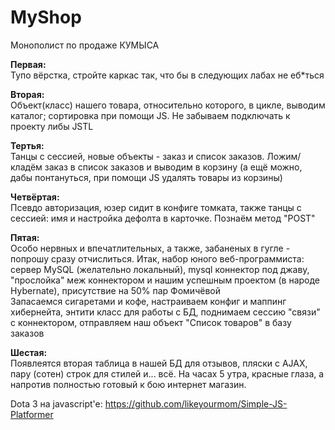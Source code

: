 # MyShop
Монополист по продаже КУМЫСА

<b>Первая:</b><br>
Тупо вёрстка, стройте каркас так, что бы в следующих лабах не еб*ться<br>

<b>Вторая:</b><br>
Объект(класс) нашего товара, относительно которого, в цикле, выводим каталог; сортировка при помощи JS. Не забываем подключать к проекту либы JSTL<br>

<b>Тертья:</b><br>
Танцы с сессией, новые объекты - заказ и список заказов. Ложим/кладём заказ в список заказов и выводим в корзину (а ещё можно, дабы понтануться, при помощи JS удалять товары из корзины)<br>

<b>Четвёртая:</b><br>
Псевдо авторизация, юзер сидит в конфиге томката, также танцы с сессией: имя и настройка дефолта в карточке. Познаём метод "POST"<br>

<b>Пятая:</b><br>
Особо нервных и впечатлительных, а также, забаненых в гугле - попрошу сразу отчислиться. Итак, набор юного веб-программиста: сервер MySQL (желательно локальный), mysql коннектор под джаву, "прослойка" меж коннектором и нашим успешным проектом (в народе Hybernate), присутствие на 50% пар Фомичёвой<br>
Запасаемся сигаретами и кофе, настраиваем конфиг и маппинг хибернейта, энтити класс для работы с БД, поднимаем сессию "связи" с коннектором, отправляем наш объект "Список товаров" в базу заказов<br>

<b>Шестая:</b><br>
Появлеятся вторая таблица в нашей БД для отзывов, пляски с AJAX, пару (сотен) строк для стилей и... всё. На часах 5 утра, красные глаза, а напротив полностью готовый к бою интернет магазин. <br>

Dota 3 на javascript'e: https://github.com/likeyourmom/Simple-JS-Platformer

